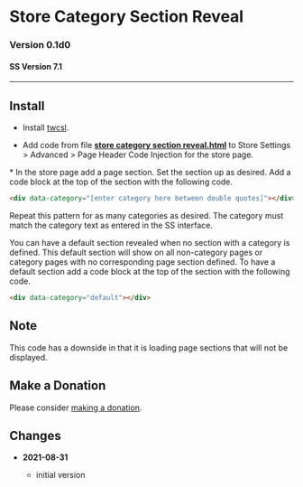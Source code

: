 # Store Category Section Reveal

### Version 0.1d0

#### SS Version 7.1

---

## Install

* Install
  [twcsl](https://github.com/tomsWebConsulting/twcsl#install-options).
  
* Add code from file
  **[store category section reveal.html](store%20category%20section%20reveal.html#L1)**
  to Store Settings > Advanced > Page Header Code Injection for the store page.
  
​* In the store page add a page section. Set the section up as desired. Add a 
  code block at the top of the section with the following code.
  
  ```html
  <div data-category="[enter category here between double quotes]"></div>
  ```
  
  Repeat this pattern for as many categories as desired. The category must match
  the category text as entered in the SS interface.
  
  You can have a default section revealed when no section with a category is
  defined. This default section will show on all non-category pages or category
  pages with no corresponding page section defined. To have a default section
  add a code block at the top of the section with the following code.
  
  ```html
  <div data-category="default"></div>
  ```

## Note

This code has a downside in that it is loading page sections that will not be
displayed.

## Make a Donation

Please consider
[making a donation](https://github.com/tomsWebConsulting/twcsl#make-a-donation).

## Changes

* **2021-08-31**

  * initial version
